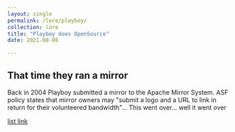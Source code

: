 ```yaml
---
layout: single
permalink: /lore/playboy/
collection: lore
title: "Playboy does OpenSource"
date: 2021-08-08

---
```


## That time they ran a mirror


Back in 2004 Playboy submitted a mirror to the Apache Mirror System. ASF policy states that mirror owners may "submit a logo and a URL to link in return for their volunteered bandwidth"... This went over... well it went over

[list link](https://lists.apache.org/thread.html/30358deb51170729be78e500e5b632fb4ca059b2e1604740ebd7c612%401093301460%40%3Cinfrastructure.apache.org%3E)

